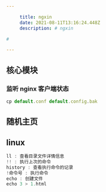 ```yaml
---

     title: ngxin
     date: 2021-08-11T13:16:24.448Z
     description: # ngxin

#

---
```


## 核心模块

### 监听 nginx 客户端状态

```js
cp default.conf default.config.bak
```

## 随机主页

## linux

```js
ll : 查看目录文件详情信息
!! : 执行上次的命令
history : 查看执行命令的记录
!命令号 : 执行命令
echo : 创建文件
echo 3 > 1.html
```
